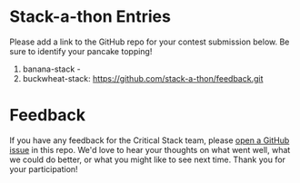 # Stack-a-thon Entries

Please add a link to the GitHub repo for your contest submission below. Be sure to identify your pancake topping!

1. banana-stack - 
2. buckwheat-stack: https://github.com/stack-a-thon/feedback.git

# Feedback

If you have any feedback for the Critical Stack team, please 
[open a GitHub issue](https://github.com/stack-a-thon/feedback/issues/new) in this repo. We'd love to hear your
thoughts on what went well, what we could do better, or what you might like to see next time. Thank you for your
participation!
